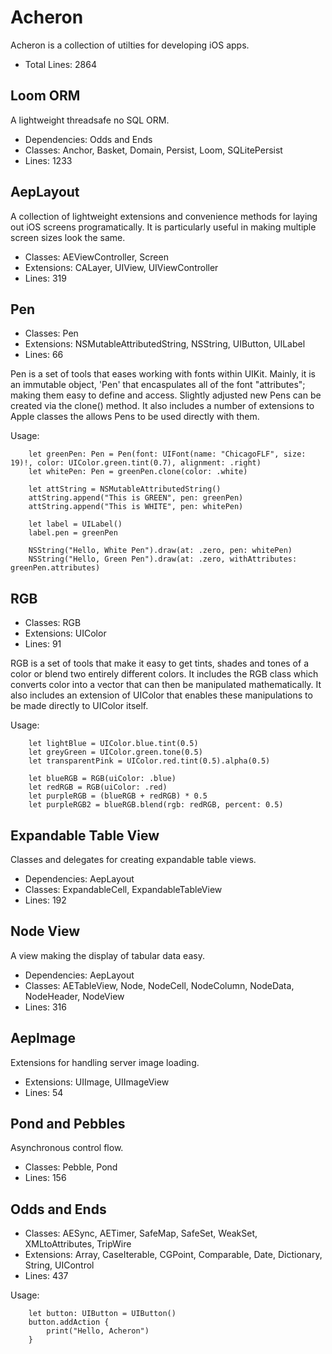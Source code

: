# Acheron

Acheron is a collection of utilties for developing iOS apps.

* Total Lines: 2864


## Loom ORM

A lightweight threadsafe no SQL ORM.

* Dependencies: Odds and Ends
* Classes: Anchor, Basket, Domain, Persist, Loom, SQLitePersist
* Lines: 1233


## AepLayout

A collection of lightweight extensions and convenience methods for laying out iOS screens programatically.  It is particularly useful in making multiple screen sizes look the same.

* Classes: AEViewController, Screen
* Extensions: CALayer, UIView, UIViewController
* Lines: 319


## Pen

* Classes: Pen
* Extensions: NSMutableAttributedString, NSString, UIButton, UILabel
* Lines: 66

Pen is a set of tools that eases working with fonts within UIKit.  Mainly, it is an immutable object, 'Pen' that encaspulates all of the font "attributes"; making them easy to define and access.  Slightly adjusted new Pens can be created via the clone() method.  It also includes a number of extensions to Apple classes the allows Pens to be used directly with them.

Usage:
```
    let greenPen: Pen = Pen(font: UIFont(name: "ChicagoFLF", size: 19)!, color: UIColor.green.tint(0.7), alignment: .right)
    let whitePen: Pen = greenPen.clone(color: .white)

    let attString = NSMutableAttributedString()
    attString.append("This is GREEN", pen: greenPen)
    attString.append("This is WHITE", pen: whitePen)

    let label = UILabel()
    label.pen = greenPen

    NSString("Hello, White Pen").draw(at: .zero, pen: whitePen)
    NSString("Hello, Green Pen").draw(at: .zero, withAttributes: greenPen.attributes)
```

## RGB

* Classes: RGB
* Extensions: UIColor
* Lines: 91

RGB is a set of tools that make it easy to get tints, shades and tones of a color or blend two entirely different colors.  It includes the RGB class which converts color into a vector that can then be manipulated mathematically.  It also includes an extension of UIColor that enables these manipulations to be made directly to UIColor itself.

Usage:
```
    let lightBlue = UIColor.blue.tint(0.5)
    let greyGreen = UIColor.green.tone(0.5)
    let transparentPink = UIColor.red.tint(0.5).alpha(0.5)

    let blueRGB = RGB(uiColor: .blue)
    let redRGB = RGB(uiColor: .red)
    let purpleRGB = (blueRGB + redRGB) * 0.5
    let purpleRGB2 = blueRGB.blend(rgb: redRGB, percent: 0.5)
```


## Expandable Table View

Classes and delegates for creating expandable table views.

* Dependencies: AepLayout
* Classes: ExpandableCell, ExpandableTableView
* Lines: 192

## Node View

A view making the display of tabular data easy.

* Dependencies: AepLayout
* Classes: AETableView, Node, NodeCell, NodeColumn, NodeData, NodeHeader, NodeView
* Lines: 316

## AepImage

Extensions for handling server image loading.

* Extensions: UIImage, UIImageView
* Lines: 54

## Pond and Pebbles

Asynchronous control flow.

* Classes: Pebble, Pond
* Lines: 156

## Odds and Ends

* Classes: AESync, AETimer, SafeMap, SafeSet, WeakSet, XMLtoAttributes, TripWire
* Extensions: Array, CaseIterable, CGPoint, Comparable, Date, Dictionary, String, UIControl
* Lines: 437

Usage:
```
    let button: UIButton = UIButton()
    button.addAction {
        print("Hello, Acheron")
    }
```

